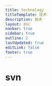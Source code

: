 ```yaml
---
title: technology
titleTemplate: 技术
description: 技术
layout: doc
navbar: true
sidebar: true
outline: 2
lastUpdated: true
editLink: false
footer: true
---
```


# svn
#

